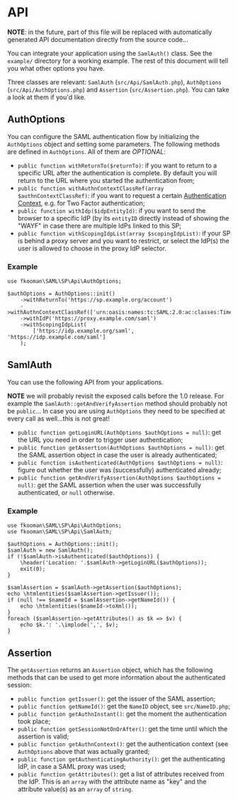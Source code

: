 # API

**NOTE**: in the future, part of this file will be replaced with automatically
generated API documentation directly from the source code...

You can integrate your application using the `SamlAuth()` class. See the 
`example/` directory for a working example. The rest of this document will 
tell you what other options you have.

Three classes are relevant: `SamlAuth` (`src/Api/SamlAuth.php`), `AuthOptions` 
(`src/Api/AuthOptions.php`) and `Assertion` (`src/Assertion.php`). You can take
a look at them if you'd like.

## AuthOptions

You can configure the SAML authentication flow by initializing the 
`AuthOptions` object and setting some parameters. The following methods are 
defined in `AuthOptions`. All of them are *OPTIONAL*:

* `public function withReturnTo($returnTo)`: if you want to return to a 
  specific URL after the authentication is complete. By default you will return 
  to the URL where you started the authentication from;
* `public function withAuthnContextClassRef(array $authnContextClassRef)`: if 
  you want to request a certain 
  [Authentication Context](https://docs.oasis-open.org/security/saml/v2.0/saml-authn-context-2.0-os.pdf), 
  e.g. for Two Factor authentication;
* `public function withIdp($idpEntityId)`: if you want to send the browser to a 
  specific IdP (by its `entityID` directly instead of showing the "WAYF" in 
  case there are multiple IdPs linked to this SP;
* `public function withScopingIdpList(array $scopingIdpList)`: if your SP is
  behind a proxy server and you want to restrict, or select the IdP(s) the user 
  is allowed to choose in the proxy IdP selector.
  
### Example

    use fkooman\SAML\SP\Api\AuthOptions;
    
    $authOptions = AuthOptions::init()
        ->withReturnTo('https://sp.example.org/account')
        ->withAuthnContextClassRef(['urn:oasis:names:tc:SAML:2.0:ac:classes:TimeSyncToken'])
        ->withIdP('https://proxy.example.com/saml')
        ->withScopingIdpList(
            ['https://idp.example.org/saml', 'https://idp.example.com/saml']
        );

## SamlAuth

You can use the following API from your applications.

**NOTE** we will probably revisit the exposed calls before the 1.0 release. For
example the `SamlAuth::getAndVerifyAssertion` method should probably not be 
`public`... In case you are using `AuthOptions` they need to be specified at 
every call as well...this is not great!

* `public function getLoginURL(AuthOptions $authOptions = null)`: get the URL 
  you need in order to trigger user authentication;
* `public function getAssertion(AuthOptions $authOptions = null)`: get the SAML 
  assertion object in case the user is already authenticated;
* `public function isAuthenticated(AuthOptions $authOptions = null)`: figure 
  out whether the user was (successfully) authenticated already;
* `public function getAndVerifyAssertion(AuthOptions $authOptions = null)`: get 
  the SAML assertion when the user was successfully authenticated, or `null` 
  otherwise.

### Example

    use fkooman\SAML\SP\Api\AuthOptions;
    use fkooman\SAML\SP\Api\SamlAuth;
    
    $authOptions = AuthOptions::init();
    $samlAuth = new SamlAuth();
    if (!$samlAuth->isAuthenticated($authOptions)) {
        \header('Location: '.$samlAuth->getLoginURL($authOptions));
        exit(0);
    }
    
    $samlAssertion = $samlAuth->getAssertion($authOptions);
    echo \htmlentities($samlAssertion->getIssuer());
    if (null !== $nameId = $samlAssertion->getNameId()) {
        echo \htmlentities($nameId->toXml());
    }
    foreach ($samlAssertion->getAttributes() as $k => $v) {
        echo $k.': '.\implode(',', $v);
    }
    
## Assertion

The `getAssertion` returns an `Assertion` object, which has the following 
methods that can be used to get more information about the authenticated 
session:

* `public function getIssuer()`: get the issuer of the SAML assertion;
* `public function getNameId()`: get the `NameID` object, see `src/NameID.php`;
* `public function getAuthnInstant()`: get the moment the authentication took 
  place;
* `public function getSessionNotOnOrAfter()`: get the time until which the 
  assertion is valid;
* `public function getAuthnContext()`: get the authentication context (see 
  `AuthOptions` above that was actually granted;
* `public function getAuthenticatingAuthority()`: get the authenticating IdP, 
  in case a SAML proxy was used;
* `public function getAttributes()`: get a list of attributes received from the
  IdP. This is an `array` with the attribute name as "key" and the attribute 
  value(s) as an `array` of `string`.
